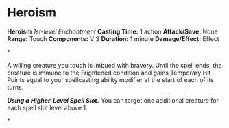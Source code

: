 # Heroism

**Heroism**
_1st-level Enchantment_
**Casting Time:** 1 action
**Attack/Save:** None
**Range:** Touch
**Components:** V S
**Duration:** 1 minute
**Damage/Effect:** Effect

*<p>A willing creature you touch is imbued with bravery. Until the spell ends, the creature is immune to the Frightened condition and gains Temporary Hit Points equal to your spellcasting ability modifier at the start of each of its turns.

***Using a Higher-Level Spell Slot.*** You can target one additional creature for each spell slot level above 1.</p>*